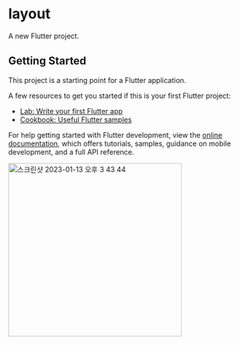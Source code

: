 # layout

A new Flutter project.

## Getting Started

This project is a starting point for a Flutter application.

A few resources to get you started if this is your first Flutter project:

- [Lab: Write your first Flutter app](https://docs.flutter.dev/get-started/codelab)
- [Cookbook: Useful Flutter samples](https://docs.flutter.dev/cookbook)

For help getting started with Flutter development, view the
[online documentation](https://docs.flutter.dev/), which offers tutorials,
samples, guidance on mobile development, and a full API reference.

<img width="348" alt="스크린샷 2023-01-13 오후 3 43 44" src="https://user-images.githubusercontent.com/77968875/212254868-70ee2d86-78fd-4e1b-a706-b90f227c0005.png">
